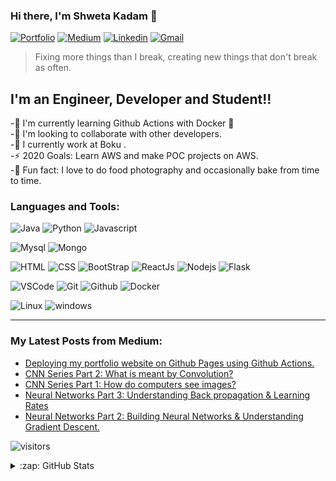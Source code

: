 
### Hi there, I'm Shweta Kadam 👋



[![Portfolio](https://img.shields.io/badge/portfolio-%231572B6.svg?&style=for-the-badge&logo=portfolio&logoColor=white)](https://shwetarkadam.github.io/portfolio/)
[![Medium](https://img.shields.io/badge/medium-%2320232a.svg?&style=for-the-badge&logo=medium&logoColor=white)](https://medium.com/@shwetarkadam25)
[![Linkedin](https://img.shields.io/badge/linkedin%20-%230077B5.svg?&style=for-the-badge&logo=linkedin&logoColor=white)](https://www.linkedin.com/in/shweta-kadam-81404512a/)
[![Gmail](https://img.shields.io/badge/gmail-D14836?&style=for-the-badge&logo=gmail&logoColor=white)](mailto:shwetakadam.portfolio@gmail.com)


<!--
![Youtube](https://img.shields.io/badge/youtube-%23FF0000.svg?&style=for-the-badge&logo=youtube&logoColor=white)-->

> Fixing more things than I break, creating new things that don't break as often.


## I'm an Engineer, Developer and Student!!


-🌱 I'm currently learning Github Actions with Docker  🤣<br/>
-👯 I'm looking to collaborate with other developers.<br/>
-💼 I currently work at Boku .<br/>
-⚡ 2020 Goals: Learn AWS and make POC projects on AWS.<br/>
-🥅 Fun fact: I love to do food photography and occasionally bake from time to time.<br/>


<!--
### Connect with me:


[<img align="left" alt="codeSTACKr | LinkedIn" width="22px" src="https://cdn.jsdelivr.net/npm/simple-icons@v3/icons/linkedin.svg" />][linkedin]
[<img align="left" alt="codeSTACKr | Twitter" width="22px" src="https://cdn.jsdelivr.net/npm/simple-icons@v3/icons/twitter.svg" />][twitter]
[<img align="left" alt="codeSTACKr | Instagram" width="22px" src="https://cdn.jsdelivr.net/npm/simple-icons@v3/icons/instagram.svg" />][instagram]
[<img align="left" alt="codeSTACKr | YouTube" width="22px" src="https://cdn.jsdelivr.net/npm/simple-icons@v3/icons/youtube.svg" />][youtube]

<br />
-->

### Languages and Tools:


![Java](https://img.shields.io/badge/java%20-brown.svg?&style=for-the-badge&logo=java&ogoColor=white)
![Python](https://img.shields.io/badge/python%20-%2314354C.svg?&style=for-the-badge&logo=python&logoColor=white)
![Javascript](https://img.shields.io/badge/javascript%20-%23323330.svg?&style=for-the-badge&logo=javascript&logoColor=%23F7DF1E)

![Mysql](https://img.shields.io/badge/mysql-purple.svg?&style=for-the-badge&logo=mysql&logoColor=white)
![Mongo](https://img.shields.io/badge/mongo-darkgreen.svg?&style=for-the-badge&logo=mongodb&logoColor=white)

<!--
![Numpy](https://img.shields.io/badge/numpy%20-%23013243.svg?&style=for-the-badge&logo=numpy&logoColor=white)
![Pandas](https://img.shields.io/badge/pandas%20-%23150458.svg?&style=for-the-badge&logo=pandas&logoColor=white)
![Keras](https://img.shields.io/badge/Keras%20-%23D00000.svg?&style=for-the-badge&logo=Keras&logoColor=white)
![Tensorflow](https://img.shields.io/badge/TensorFlow%20-%23430098.svg?&style=for-the-badge&logo=TensorFlow&logoColor=white)
![SkLearn](https://img.shields.io/badge/SkLearn%20-%23E34F26.svg?&style=for-the-badge&logo=scikit%20learn&logoColor=white)

![Heorku](https://img.shields.io/badge/heroku%20-%23430098.svg?&style=for-the-badge&logo=heroku&logoColor=white)
![Jupyter](https://img.shields.io/badge/Jupyter%20-%23F37626.svg?&style=for-the-badge&logo=Jupyter&logoColor=white)
![Colab](https://img.shields.io/badge/Colab%20-%2320232a.svg?&style=for-the-badge&logo=google&logoColor=white)
-->


![HTML](https://img.shields.io/badge/html%20-%23E34F26.svg?&style=for-the-badge&logo=html5&logoColor=white)
![CSS](https://img.shields.io/badge/css%20-%231572B6.svg?&style=for-the-badge&logo=css3&logoColor=white)
![BootStrap](https://img.shields.io/badge/bootstrap%20-%23563D7C.svg?&style=for-the-badge&logo=bootstrap&logoColor=white)
![ReactJs](https://img.shields.io/badge/reactjs%20-%231572B6.svg?&style=for-the-badge&logo=react&logoColor=white)
![Nodejs](https://img.shields.io/badge/nodejs%20-%23092E20.svg?&style=for-the-badge&logo=nodejs&logoColor=white)
![Flask](https://img.shields.io/badge/flask%20-%2307405e.svg?&style=for-the-badge&logo=flask&logoColor=white)

![VSCode](https://img.shields.io/badge/-vscode-00a8e8?style=for-the-badge&logo=visual-studio-code)
![Git](https://img.shields.io/badge/git%20-%23F05033.svg?&style=for-the-badge&logo=git&logoColor=white)
![Github](https://img.shields.io/badge/github%20-%23121011.svg?&style=for-the-badge&logo=github&logoColor=white)
![Docker](https://img.shields.io/badge/docker%20-%230db7ed.svg?&style=for-the-badge&logo=docker&logoColor=white)

![Linux](https://img.shields.io/badge/-linux-772953?style=for-the-badge&logo=linux)
![windows](https://img.shields.io/badge/windows-0078D6?logo=windows&logoColor=white&style=for-the-badge)

---


### My Latest Posts from Medium:

<!-- MEDIUM:START -->
- [Deploying my portfolio website on Github Pages using Github Actions.](https://medium.com/analytics-vidhya/deploying-my-portfolio-website-on-github-pages-using-github-actions-2d1ae175321b?source=rss-a181b7d756c------2)
- [CNN Series Part 2: What is meant by Convolution?](https://shwetarkadam25.medium.com/cnn-series-part-2-what-is-meant-by-convolution-c504f38c42b?source=rss-a181b7d756c------2)
- [CNN Series Part 1: How do computers see images?](https://medium.com/analytics-vidhya/cnn-series-part-1-how-do-computers-see-images-32462a0b33ca?source=rss-a181b7d756c------2)
- [Neural Networks Part 3: Understanding Back propagation &amp; Learning Rates](https://medium.com/analytics-vidhya/neural-networks-part-3-understanding-back-propagation-learning-rates-3482a981a2f0?source=rss-a181b7d756c------2)
- [Neural Networks Part  2: Building Neural Networks &amp; Understanding Gradient Descent.](https://medium.com/analytics-vidhya/neural-networks-part-2-building-neural-networks-understanding-gradient-descent-145718e91270?source=rss-a181b7d756c------2)
<!-- MEDIUM:END -->


![visitors](https://badges.pufler.dev/visits/shwetarkadam/shwetarkadam)

<details>
  <summary>:zap: GitHub Stats</summary>

  <img align="left" alt="shwetarkadam's GitHub Stats" src="https://github-readme-stats.codestackr.vercel.app/api?username=shwetarkadam&show_icons=true&hide_border=true" />

</details>

[linkedin]: https://www.linkedin.com/in/shweta-kadam-81404512a/
[instagram]: https://instagram.com/shwetarkadam
[youtube]: https://www.youtube.com/channel/UClIPC7YH-EhOm0MwiIJ-yfw
[twitter]: https://twitter.com/ShwetaRKadam



